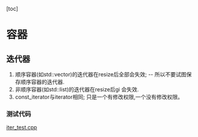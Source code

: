 [toc]
# 容器
## 迭代器
1. 顺序容器(如std::vector)的迭代器在resize后全部会失效; -- 所以不要试图保存顺序容器的迭代器.
2. 非顺序容器(如std::list)的迭代器在resize后gi 会失效.
3. const_iterator与iterator相同; 只是一个有修改权限,一个没有修改权限。

### 测试代码
[iter_test.cpp](images_attachments/20210509143201943_17227/iter_test.cpp)

